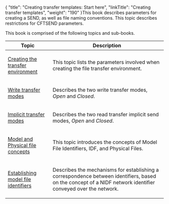 {
    "title": "Creating transfer templates:  Start here",
    "linkTitle": "Creating transfer templates",
    "weight": "190"
}This book describes parameters for creating a SEND, as well as file
naming conventions. This topic describes restrictions for CFTSEND parameters.

This book is comprised of the following topics and sub-books.

<table>
         
         
         
   
   <thead>
      <tr>
<th class="HeadE-Column1-Header1">Topic         </th>
<th class="HeadD-Column1-Header1">Description         </th>
      </tr>
   </thead>
   <tbody>
      <tr>
         <td><p><a href="create_transfer_environment_start_here">Creating
the transfer environment</a></p>         </td>
         <td><p>This topic lists the parameters involved when creating
the file transfer environment.</p>         </td>
      </tr>
      <tr>
         <td><p><a href="write_transfer_modes">Write
transfer modes</a></p>         </td>
         <td><p>Describes the two write transfer modes, <em>Open</em>
and <em>Closed</em>.</p>         </td>
      </tr>
      <tr>
         <td><p><a href="implicit_transfer_modes">Implicit
transfer modes</a></p>         </td>
         <td><p>Describes the two read transfer implicit send modes, <em>Open</em> and <em>Closed</em>.</p>         </td>
      </tr>
      <tr>
         <td><p><a href="model_and_physical_file_concepts">Model
and Physical file concepts</a></p>         </td>
         <td><p>This topic introduces the concepts of Model File Identifiers,
IDF, and Physical Files.</p>         </td>
      </tr>
      <tr>
         <td><p><a href="establishing_model_file_identifiers">Establishing
model file identifiers</a></p>         </td>
         <td><p>Describes the mechanisms for establishing a correspondence
between identifiers, based on the concept of a NIDF network identifier
conveyed over the network.</p>         </td>
      </tr>
   </tbody>
</table>

 
